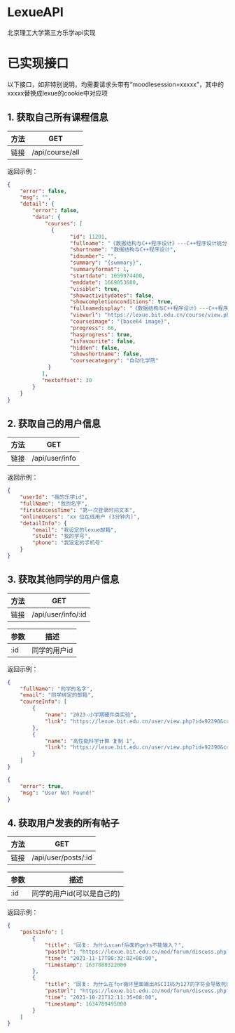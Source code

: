 # LexueAPI

北京理工大学第三方乐学api实现

# 已实现接口

以下接口，如非特别说明，均需要请求头带有“moodlesession=xxxxx”，其中的xxxxx替换成lexue的cookie中对应项

## 1. 获取自己所有课程信息

| 方法 | GET             |
| ---- | --------------- |
| 链接 | /api/course/all |

返回示例：

```json
{
    "error": false,
    "msg": "",
    "detail": {
        "error": false,
        "data": {
            "courses": [
              {
              		"id": 11201,
              		"fullname": "《数据结构与C++程序设计》---C++程序设计姚分喜",
              		"shortname": "数据结构与C++程序设计",
              		"idnumber": "",
              		"summary": "{summary}",
              		"summaryformat": 1,
              		"startdate": 1659974400,
              		"enddate": 1669053600,
              		"visible": true,
              		"showactivitydates": false,
              		"showcompletionconditions": true,
              		"fullnamedisplay": "《数据结构与C++程序设计》---C++程序设计姚分喜",
              		"viewurl": "https://lexue.bit.edu.cn/course/view.php?id=11201",
              		"courseimage": "{base64 image}",
              		"progress": 66,
              		"hasprogress": true,
              		"isfavourite": false,
              		"hidden": false,
              		"showshortname": false,
              		"coursecategory": "自动化学院"
             }
           ],
           "nextoffset": 30
        }
    }
}
```

## 2. 获取自己的用户信息

| 方法 | GET            |
| ---- | -------------- |
| 链接 | /api/user/info |

返回示例：

```json
{
    "userId": "我的乐学id",
    "fullName": "我的名字",
    "firstAccessTime": "第一次登录时间文本",
    "onlineUsers": "xx 位在线用户 (3分钟内)",
    "detailInfo": {
        "email": "我设定的lexue邮箱",
        "stuId": "我的学号",
        "phone": "我设定的手机号"
    }
}
```

## 3. 获取其他同学的用户信息

| 方法 | GET                |
| ---- | ------------------ |
| 链接 | /api/user/info/:id |

| 参数 | 描述         |
| ---- | ------------ |
| :id  | 同学的用户id |

返回示例：

```json
{
    "fullName": "同学的名字",
    "email": "同学绑定的邮箱",
    "courseInfo": [
        {
            "name": "2023-小学期硬件类实验",
            "link": "https://lexue.bit.edu.cn/user/view.php?id=92390&course=13750&showallcourses=1"
        },
        {
            "name": "高性能科学计算 复制 1",
            "link": "https://lexue.bit.edu.cn/user/view.php?id=92390&course=13591&showallcourses=1"
        }
    ]
}
```

```json
{
    "error": true,
    "msg": "User Not Found!"
}
```

## 4. 获取用户发表的所有帖子

| 方法 | GET                 |
| ---- | ------------------- |
| 链接 | /api/user/posts/:id |

| 参数 | 描述                       |
| ---- | -------------------------- |
| :id  | 同学的用户id(可以是自己的) |

返回示例：

```json
{
    "postsInfo": [
        {
            "title": "回复: 为什么scanf后面的gets不能输入？",
            "postUrl": "https://lexue.bit.edu.cn/mod/forum/discuss.php?d=178591#p900871",
            "time": "2021-11-17T00:32:02+08:00",
            "timestamp": 1637080322000
        },
        {
            "title": "回复: 为什么在for循环里面输出ASCII码为127的字符会导致死循环？",
            "postUrl": "https://lexue.bit.edu.cn/mod/forum/discuss.php?d=174885#p890588",
            "time": "2021-10-21T12:11:35+08:00",
            "timestamp": 1634789495000
        }
    ]
}
```

